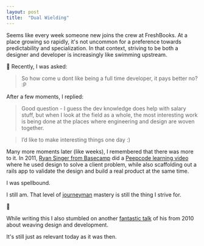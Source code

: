 ```yaml
---
layout: post
title:  "Dual Wielding"
---
```


Seems like every week someone new joins the crew at FreshBooks. At a place growing so rapidly, it's not uncommon for a preference towards predictability and specialization. In that context, striving to be both a designer and developer is increasingly like swimming upstream.

:raising_hand: Recently, I was asked:

> So how come u dont like being a full time developer, it pays better no? :P

After a few moments, I replied:

> Good question - I guess the dev knowledge does help with salary stuff, but when I look at the field as a whole, the most interesting work is being done at the places where engineering and design are woven together.

> I’d like to make interesting things one day :)

Many more moments later (like weeks), I remembered that there was more to it. In 2011, [Ryan Singer from Basecamp][singer] did a [Peepcode learning video][peepcode] where he used design to solve a client problem, while also scaffolding out a rails app to validate the design and build a real product at the same time.

I was spellbound.

I still am. That level of [journeyman][journeyman] mastery is still the thing I strive for.

:clap:

While writing this I also stumbled on another [fantastic talk][windycitytalk] of his from 2010 about weaving design and development.

It's still just as relevant today as it was then.

[journeyman]:http://en.wikipedia.org/wiki/Journeyman
[singer]:http://feltpresence.com
[peepcode]:https://signalvnoise.com/posts/3028-watch-ryan-sketch-and-code-a-ui-from-scratch-on-peepcode
[windycitytalk]:https://vimeo.com/15774773
